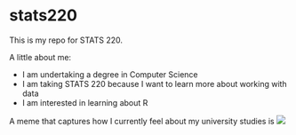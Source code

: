 # stats220

This is my repo for STATS 220. 

A little about me:

- I am undertaking a degree in Computer Science
- I am taking STATS 220 because I want to learn more about working with data
- I am interested in learning about R

A meme that captures how I currently feel about my university studies is ![](https://c.tenor.com/8druEACXtX8AAAAd/tenor.gif)
